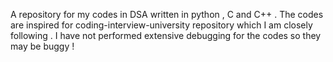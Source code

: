 A repository for my codes in DSA written in python , C and C++ . The codes are inspired for coding-interview-university repository which I am closely following .
I have not performed extensive debugging for the codes so they may be buggy !